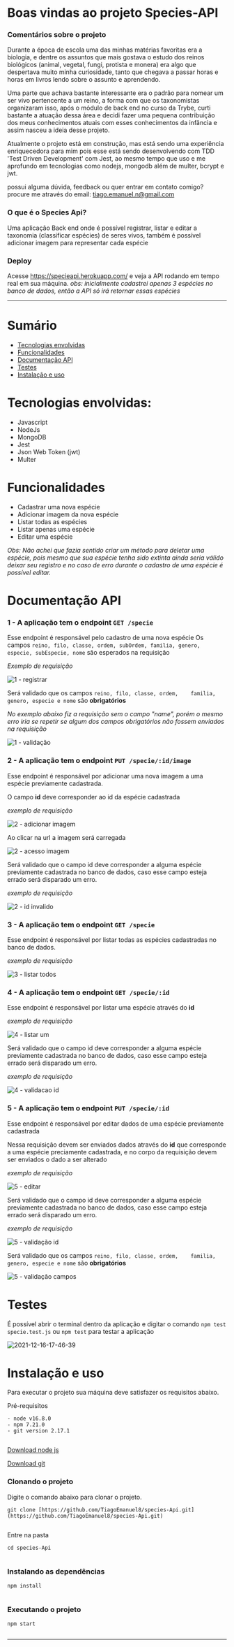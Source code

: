 # Boas vindas ao projeto Species-API

###  Comentários sobre o projeto

Durante a época de escola uma das minhas matérias favoritas era a biologia, e dentre os assuntos que mais gostava o estudo dos reinos biológicos (animal, vegetal, fungi, protista e monera) era algo que despertava muito minha curiosidade, tanto que chegava a passar horas e horas em livros lendo sobre o assunto e aprendendo.

Uma parte que achava bastante interessante era o padrão para nomear um ser vivo pertencente a um reino, a forma com que os taxonomistas organizaram isso, após o módulo de back end no curso da Trybe, curti bastante a atuação dessa área e decidi fazer uma pequena contribuição dos meus conhecimentos atuais com esses conhecimentos da infância e assim nasceu a ideia desse projeto.

Atualmente o projeto está em construção, mas está sendo uma experiência enriquecedora para mim pois esse está sendo desenvolvendo com TDD 'Test Driven Development' com Jest, ao mesmo tempo que uso e me aprofundo em tecnologias como nodejs, mongodb além de multer, bcrypt e jwt.

possui alguma dúvida, feedback ou quer entrar em contato comigo? 
procure me através do email: tiago.emanuel.n@gmail.com

### O que é o Species Api?

Uma aplicação Back end onde é possível registrar, listar e editar a taxonomia (classificar espécies) de seres vivos, também é possível adicionar imagem para representar cada espécie

### Deploy
Acesse https://specieapi.herokuapp.com/ e veja a API rodando em tempo real em sua máquina.
*obs: inicialmente cadastrei apenas 3 espécies no banco de dados, então a API só irá retornar essas espécies*

---

# Sumário

- [Tecnologias envolvidas](#tecnologias-envolvidas)
- [Funcionalidades](#funcionalidades)
- [Documentação API](#rdocumentação-api)
- [Testes](#testes)
- [Instalação e uso](#instalação-e-uso)

# Tecnologias envolvidas:
 - Javascript
 - NodeJs
 - MongoDB
 - Jest
 - Json Web Token (jwt)
 - Multer

# Funcionalidades

- Cadastrar uma nova espécie
- Adicionar imagem da nova espécie
- Listar todas as espécies
- Listar apenas uma espécie
- Editar uma espécie

*Obs: Não achei que fazia sentido criar um método para deletar uma espécie, pois mesmo que sua espécie tenha sido extinta ainda seria válido deixar seu registro e no caso de erro durante o cadastro de uma espécie é possível editar.*

# Documentação API

### 1 - A aplicação tem o endpoint `GET /specie`


Esse endpoint é responsável pelo cadastro de uma nova espécie
Os campos `reino, filo, classe, ordem, subOrdem, familia, genero, especie, subEspecie, nome` são esperados na requisição

*Exemplo de requisição*

![1 - registrar](https://user-images.githubusercontent.com/72472530/146537400-f7c0a6be-3e70-4e52-b4e7-67449073ed95.png)


Será validado que os campos `reino, filo, classe, ordem,	familia, genero, especie e nome` são **obrigatórios**


*No exemplo abaixo fiz a requisição sem o campo "name", porém o mesmo erro iria se repetir se algum dos campos obrigatórios não fossem enviados na requisição*


![1 - validação](https://user-images.githubusercontent.com/72472530/146537890-201d6671-2b5f-4f61-bee3-908be9299748.png)


### 2 - A aplicação tem o endpoint `PUT /specie/:id/image`
Esse endpoint é responsável por adicionar uma nova imagem a uma espécie previamente cadastrada.

O campo **id** deve corresponder ao id da espécie cadastrada

*exemplo de requisição*

![2 - adicionar imagem](https://user-images.githubusercontent.com/72472530/146543476-9a5c274d-b9b3-461d-af0b-e7e302d47388.png)

Ao clicar na url a imagem será carregada

![2 - acesso imagem](https://user-images.githubusercontent.com/72472530/146543531-4ccbf177-b53d-45f8-a0fc-41b61ec829a7.png)

Será validado que o campo id deve corresponder a alguma espécie previamente cadastrada no banco de dados, caso esse campo esteja errado será disparado um erro.

*exemplo de requisição*

![2 - id invalido](https://user-images.githubusercontent.com/72472530/146543714-ec9d0b08-dc4e-4e27-aa40-4258b672df7b.png)

### 3 - A aplicação tem o endpoint `GET /specie`

Esse endpoint é responsável por listar todas as espécies cadastradas no banco de dados.

*exemplo de requisição*

![3 - listar todos](https://user-images.githubusercontent.com/72472530/146543826-74301ea2-62c5-45e8-a3f3-4b954db59ed7.png)

### 4 - A aplicação tem o endpoint `GET /specie/:id`

Esse endpoint é responsável por listar uma espécie através do **id**

*exemplo de requisição*

![4 - listar um](https://user-images.githubusercontent.com/72472530/146543857-bd80baec-4dad-422c-add9-46fb6febb8b3.png)

Será validado que o campo id deve corresponder a alguma espécie previamente cadastrada no banco de dados, caso esse campo esteja errado será disparado um erro.

*exemplo de requisição*

![4 - validacao id](https://user-images.githubusercontent.com/72472530/146544054-7d50d3a6-aeb2-4339-a287-4fe378e3444d.png)

### 5 - A aplicação tem o endpoint `PUT /specie/:id`

Esse endpoint é responsável por editar dados de uma espécie previamente cadastrada

Nessa requisição devem ser enviados dados através do **id** que corresponde a uma espécie preciamente cadastrada, e no corpo da requisição devem ser enviados o dado a ser alterado

*exemplo de requisição*

![5 - editar](https://user-images.githubusercontent.com/72472530/146544115-40d75df3-baec-4bde-9423-b26b454731c2.png)

Será validado que o campo id deve corresponder a alguma espécie previamente cadastrada no banco de dados, caso esse campo esteja errado será disparado um erro.

*exemplo de requisição*

![5 - validação id](https://user-images.githubusercontent.com/72472530/146544151-d02617ed-84f1-49d3-b6b0-689c0d298cb7.png)

Será validado que os campos `reino, filo, classe, ordem,	familia, genero, especie e nome` são **obrigatórios**

![5 - validação campos](https://user-images.githubusercontent.com/72472530/146544338-469268a5-c068-4662-89db-a56a1c04924a.png)

# Testes

É possível abrir o terminal dentro da aplicação e digitar o comando `npm test specie.test.js` ou `npm test` para testar a aplicação

![2021-12-16-17-46-39](https://user-images.githubusercontent.com/72472530/146544916-712b61c9-0195-4acc-9320-f9d22a304975.gif)

# Instalação e uso

Para executar o projeto sua máquina deve satisfazer os requisitos abaixo.  
  
Pré-requisitos  
  
```  
- node v16.8.0  
- npm 7.21.0  
- git version 2.17.1  
  
```  
  
[Download node js](https://nodejs.org/en/)  
  
[Download git](https://git-scm.com/book/en/v2/Getting-Started-Installing-Git)  
  
### Clonando o projeto  
  
Digite o comando abaixo para clonar o projeto.  
  
```  
git clone [https://github.com/TiagoEmanuel8/species-Api.git](https://github.com/TiagoEmanuel8/species-Api.git)  
  
```  
  
Entre na pasta  
  
```  
cd species-Api 
  
```  
  
### Instalando as dependências  
  
```  
npm install  
  
```  
  
### Executando o projeto  
  
```  
npm start  
  
```  
---------
